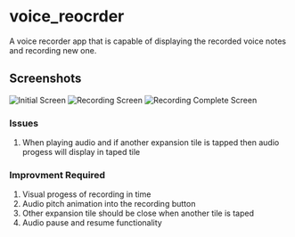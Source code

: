 # voice_reocrder

A voice recorder app that is capable of displaying the recorded voice notes  
and recording new one.

## Screenshots

![Initial Screen](https://drive.google.com/file/d/1t2hiFY6OLw9q3E3iBKTm_YdLBfFhJApY/view?usp=sharing)
![Recording Screen](https://drive.google.com/file/d/1TU6BVqAMaGthR__mr6rUYsVyeXTT-kCf/view?usp=sharing)
![Recording Complete Screen](https://drive.google.com/file/d/1YSr0lTkBqeUg8rS6VOLRexEwh7PqAVYw/view?usp=sharing)

### Issues

1. When playing audio and if another expansion tile is tapped then audio progess will display in taped tile

### Improvment Required

1. Visual progess of recording in time
2. Audio pitch animation into the recording button
3. Other expansion tile should be close when another tile is taped
4. Audio pause and resume functionality
